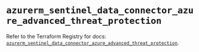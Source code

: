 # `azurerm_sentinel_data_connector_azure_advanced_threat_protection`

Refer to the Terraform Registry for docs: [`azurerm_sentinel_data_connector_azure_advanced_threat_protection`](https://registry.terraform.io/providers/hashicorp/azurerm/4.28.0/docs/resources/sentinel_data_connector_azure_advanced_threat_protection).
